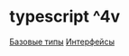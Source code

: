 # typescript ^4v

[Базовые типы](src/01_basic_types/01_basic_types.md)
[Интерфейсы](src/02_Interfaces/02_Interfaces.md)